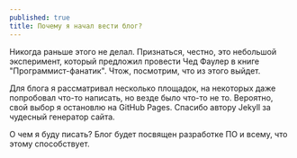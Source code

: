 ```yaml
---
published: true
title: Почему я начал вести блог?
---
```


Никогда раньше этого не делал. Признаться, честно, это небольшой эксперимент, который предложил провести Чед Фаулер в книге "Программист-фанатик". Чтож, посмотрим, что из этого выйдет.

Для блога я рассматривал несколько площадок, на некоторых даже попробовал что-то написать, но везде было что-то не то. Вероятно, свой выбор я остановлю на GitHub Pages. Спасибо автору Jekyll за чудесный генератор сайта.

О чем я буду писать?
Блог будет посвящен разработке ПО и всему, что этому способствует.